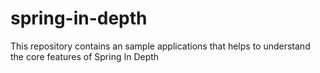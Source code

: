 # spring-in-depth
This repository contains an sample applications that helps to understand the core features of Spring In Depth
